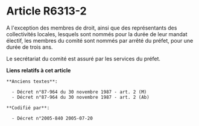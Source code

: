 # Article R6313-2

A l'exception des membres de droit, ainsi que des représentants des collectivités locales, lesquels sont nommés pour la durée
de leur mandat électif, les membres du comité sont nommés par arrêté du préfet, pour une durée de trois ans.

Le secrétariat du comité est assuré par les services du préfet.

**Liens relatifs à cet article**

	**Anciens textes**:

	  - Décret n°87-964 du 30 novembre 1987 - art. 2 (M)
	  - Décret n°87-964 du 30 novembre 1987 - art. 2 (Ab)

	**Codifié par**:

	  - Décret n°2005-840 2005-07-20
